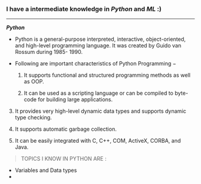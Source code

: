 

### I have a intermediate knowledge in ***Python*** and ***ML***  :)

---
***Python***
- Python is a general-purpose interpreted, interactive, object-oriented, and high-level programming language. It was created by Guido van Rossum during 1985- 1990. 

- Following are important characteristics of Python Programming −
   1. It supports functional and structured programming methods as well as OOP.

    2. It can be used as a scripting language or can be compiled to byte-code for building large applications.

 3. It provides very high-level dynamic data types and supports dynamic type checking.

 4. It supports automatic garbage collection.

 5. It can be easily integrated with C, C++, COM, ActiveX, CORBA, and Java.




>TOPICS I KNOW IN PYTHON ARE :
 * Variables and Data types
 *


